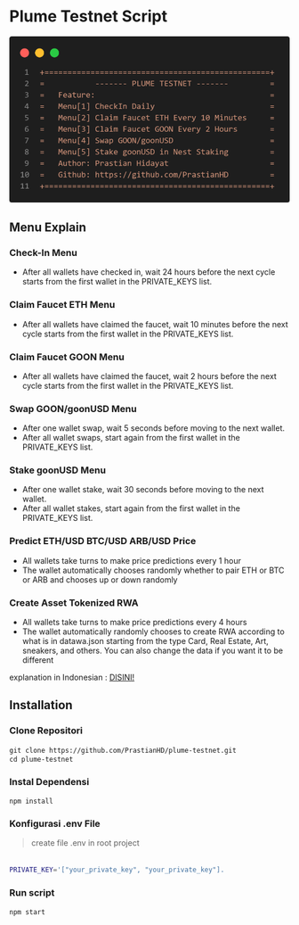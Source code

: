 # Plume Testnet Script

![logo](./utils/plume-testnet.png)

## Menu Explain
### Check-In Menu
- After all wallets have checked in, wait 24 hours before the next cycle starts from the first wallet in the PRIVATE_KEYS list.
### Claim Faucet ETH Menu
- After all wallets have claimed the faucet, wait 10 minutes before the next cycle starts from the first wallet in the PRIVATE_KEYS list.
### Claim Faucet GOON Menu
- After all wallets have claimed the faucet, wait 2 hours before the next cycle starts from the first wallet in the PRIVATE_KEYS list.
### Swap GOON/goonUSD Menu
- After one wallet swap, wait 5 seconds before moving to the next wallet.
- After all wallet swaps, start again from the first wallet in the PRIVATE_KEYS list.
### Stake goonUSD Menu
- After one wallet stake, wait 30 seconds before moving to the next wallet.
- After all wallet stakes, start again from the first wallet in the PRIVATE_KEYS list.
### Predict ETH/USD BTC/USD ARB/USD Price
- All wallets take turns to make price predictions every 1 hour
- The wallet automatically chooses randomly whether to pair ETH or BTC or ARB and chooses up or down randomly
### Create Asset Tokenized RWA
- All wallets take turns to make price predictions every 4 hours
- The wallet automatically randomly chooses to create RWA according to what is in datawa.json starting from the type Card, Real Estate, Art, sneakers, and others. You can also change the data if you want it to be different

explanation in Indonesian : [DISINI!](.READINDO.me)

## Installation 
### Clone Repositori
```
git clone https://github.com/PrastianHD/plume-testnet.git
cd plume-testnet
```

### Instal Dependensi
```
npm install
```

### Konfigurasi .env File

>create file .env in root project
```bash

PRIVATE_KEY='["your_private_key", "your_private_key"].
```

### Run script
```
npm start
```
